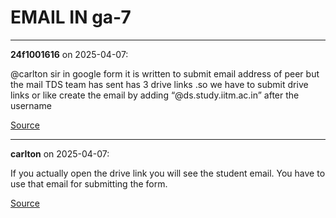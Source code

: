 # EMAIL IN ga-7


---

**24f1001616** on 2025-04-07:

@carlton sir in google form it is written to submit email address of peer but the mail TDS team has sent has 3 drive links .so we have to submit drive links or like create the email by adding “@ds.study.iitm.ac.in” after the username

[Source](https://discourse.onlinedegree.iitm.ac.in/t/email-in-ga-7/172021/1)

---

**carlton** on 2025-04-07:

If you actually open the drive link you will see the student email. You have to use that email for submitting the form.

[Source](https://discourse.onlinedegree.iitm.ac.in/t/email-in-ga-7/172021/2)